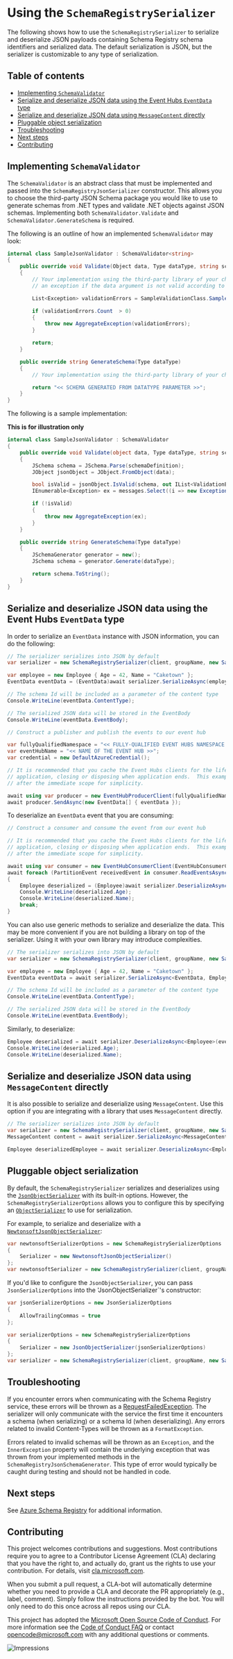 # Using the `SchemaRegistrySerializer`

The following shows how to use the `SchemaRegistrySerializer` to serialize and deserialize JSON payloads containing Schema Registry schema identifiers and serialized data. The default serialization is JSON, but the serializer is customizable to any type of serialization.

## Table of contents
- [Implementing `SchemaValidator`](#implementing-schemavalidator)
- [Serialize and deserialize JSON data using the Event Hubs `EventData` type](#serialize-and-deserialize-json-data-using-the-event-hubs-eventdata-type)
- [Serialize and deserialize JSON data using `MessageContent` directly](#serialize-and-deserialize-json-data-using-messagecontent-directly)
- [Pluggable object serialization](#pluggable-object-serialization)
- [Troubleshooting](#troubleshooting)
- [Next steps](#next-steps)
- [Contributing](#contributing)

## Implementing `SchemaValidator`

The `SchemaValidator` is an abstract class that must be implemented and passed into the `SchemaRegistryJsonSerializer` constructor. This allows you to choose the third-party JSON Schema package you would like to use to generate schemas from .NET types and validate .NET objects against JSON schemas. Implementing both `SchemaValidator.Validate` and `SchemaValidator.GenerateSchema` is required.

The following is an outline of how an implemented `SchemaValidator` may look:
```C# Snippet:SampleSchemaRegistryJsonSchemaGeneratorImplementation
internal class SampleJsonValidator : SchemaValidator<string>
{
    public override void Validate(Object data, Type dataType, string schemaDefinition)
    {
        // Your implementation using the third-party library of your choice goes here. This method throws
        // an exception if the data argument is not valid according to the schemaDefinition.

        List<Exception> validationErrors = SampleValidationClass.SampleValidationMethod(schemaDefinition, data, dataType);

        if (validationErrors.Count  > 0)
        {
            throw new AggregateException(validationErrors);
        }

        return;
    }

    public override string GenerateSchema(Type dataType)
    {
        // Your implementation using the third-party library of your choice goes here.

        return "<< SCHEMA GENERATED FROM DATATYPE PARAMETER >>";
    }
}
```

The following is a sample implementation:

**This is for illustration only**
```C#
internal class SampleJsonValidator : SchemaValidator
{
    public override void Validate(object data, Type dataType, string schemaDefinition)
    {
        JSchema schema = JSchema.Parse(schemaDefinition);
        JObject jsonObject = JObject.FromObject(data);

        bool isValid = jsonObject.IsValid(schema, out IList<ValidationError> messages);
        IEnumerable<Exception> ex = messages.Select((i => new Exception(i.Message)));

        if (!isValid)
        {
            throw new AggregateException(ex);
        }
    }

    public override string GenerateSchema(Type dataType)
    {
        JSchemaGenerator generator = new();
        JSchema schema = generator.Generate(dataType);

        return schema.ToString();
    }
}
```

## Serialize and deserialize JSON data using the Event Hubs `EventData` type

In order to serialize an `EventData` instance with JSON information, you can do the following:

```C# Snippet:SchemaRegistryJsonSerializeEventData
// The serializer serializes into JSON by default
var serializer = new SchemaRegistrySerializer(client, groupName, new SampleJsonValidator());

var employee = new Employee { Age = 42, Name = "Caketown" };
EventData eventData = (EventData)await serializer.SerializeAsync(employee, messageType: typeof(EventData));

// The schema Id will be included as a parameter of the content type
Console.WriteLine(eventData.ContentType);

// The serialized JSON data will be stored in the EventBody
Console.WriteLine(eventData.EventBody);

// Construct a publisher and publish the events to our event hub

var fullyQualifiedNamespace = "<< FULLY-QUALIFIED EVENT HUBS NAMESPACE (like something.servicebus.windows.net) >>";
var eventHubName = "<< NAME OF THE EVENT HUB >>";
var credential = new DefaultAzureCredential();

// It is recommended that you cache the Event Hubs clients for the lifetime of your
// application, closing or disposing when application ends.  This example disposes
// after the immediate scope for simplicity.

await using var producer = new EventHubProducerClient(fullyQualifiedNamespace, eventHubName, credential);
await producer.SendAsync(new EventData[] { eventData });
```

To deserialize an `EventData` event that you are consuming:

```C# Snippet:SchemaRegistryJsonDeserializeEventData
// Construct a consumer and consume the event from our event hub

// It is recommended that you cache the Event Hubs clients for the lifetime of your
// application, closing or disposing when application ends.  This example disposes
// after the immediate scope for simplicity.

await using var consumer = new EventHubConsumerClient(EventHubConsumerClient.DefaultConsumerGroupName, fullyQualifiedNamespace, eventHubName, credential);
await foreach (PartitionEvent receivedEvent in consumer.ReadEventsAsync())
{
    Employee deserialized = (Employee)await serializer.DeserializeAsync(eventData, typeof(Employee));
    Console.WriteLine(deserialized.Age);
    Console.WriteLine(deserialized.Name);
    break;
}
```

You can also use generic methods to serialize and deserialize the data. This may be more convenient if you are not building a library on top of the serializer. Using it with your own library may introduce complexities.

```C# Snippet:SchemaRegistryJsonSerializeEventDataGenerics
// The serializer serializes into JSON by default
var serializer = new SchemaRegistrySerializer(client, groupName, new SampleJsonValidator());

var employee = new Employee { Age = 42, Name = "Caketown" };
EventData eventData = await serializer.SerializeAsync<EventData, Employee>(employee);

// The schema Id will be included as a parameter of the content type
Console.WriteLine(eventData.ContentType);

// The serialized JSON data will be stored in the EventBody
Console.WriteLine(eventData.EventBody);
```

Similarly, to deserialize:

```C# Snippet:SchemaRegistryJsonDeserializeEventDataGenerics
Employee deserialized = await serializer.DeserializeAsync<Employee>(eventData);
Console.WriteLine(deserialized.Age);
Console.WriteLine(deserialized.Name);
```

## Serialize and deserialize JSON data using `MessageContent` directly

It is also possible to serialize and deserialize using `MessageContent`. Use this option if you are integrating with a library that uses `MessageContent` directly.

```C# Snippet:SchemaRegistryJsonSerializeDeserializeMessageContent
// The serializer serializes into JSON by default
var serializer = new SchemaRegistrySerializer(client, groupName, new SampleJsonValidator());
MessageContent content = await serializer.SerializeAsync<MessageContent, Employee>(employee);

Employee deserializedEmployee = await serializer.DeserializeAsync<Employee>(content);
```

## Pluggable object serialization

By default, the `SchemaRegistrySerializer` serializes and deserializes using the [`JsonObjectSerializer`][json_serializer] with its built-in options. However, the `SchemaRegistrySerializerOptions` allows you to configure this by specifying an [`ObjectSerializer`][object_serializer] to use for serialization.

For example, to serialize and deserialize with a [`NewtonsoftJsonObjectSerializer`][newtonsoft_serializer]:
```C# Snippet:SchemaRegistryJsonSerializeDeserializeWithOptionsNewtonsoft
var newtonsoftSerializerOptions = new SchemaRegistrySerializerOptions
{
    Serializer = new NewtonsoftJsonObjectSerializer()
};
var newtonsoftSerializer = new SchemaRegistrySerializer(client, groupName, new SampleJsonValidator(), newtonsoftSerializerOptions);
```

If you'd like to configure the `JsonObjectSerializer`, you can pass `JsonSerializerOptions` into the 'JsonObjectSerializer`'s constructor:
```C# Snippet:SchemaRegistryJsonSerializeDeserializeWithOptions
var jsonSerializerOptions = new JsonSerializerOptions
{
    AllowTrailingCommas = true
};

var serializerOptions = new SchemaRegistrySerializerOptions
{
    Serializer = new JsonObjectSerializer(jsonSerializerOptions)
};
var serializer = new SchemaRegistrySerializer(client, groupName, new SampleJsonValidator(), serializerOptions);
```

## Troubleshooting

If you encounter errors when communicating with the Schema Registry service, these errors will be thrown as a [RequestFailedException][request_failed_exception]. The serializer will only communicate with the service the first time it encounters a schema (when serializing) or a schema Id (when deserializing). Any errors related to invalid Content-Types will be thrown as a `FormatException`. 

Errors related to invalid schemas will be thrown as an `Exception`, and the `InnerException` property will contain the underlying exception that was thrown from your implemented methods in the `SchemaRegistryJsonSchemaGenerator`. This type of error would typically be caught during testing and should not be handled in code.

## Next steps

See [Azure Schema Registry][azure_schema_registry] for additional information.

## Contributing

This project welcomes contributions and suggestions. Most contributions require you to agree to a Contributor License Agreement (CLA) declaring that you have the right to, and actually do, grant us the rights to use your contribution. For details, visit [cla.microsoft.com][cla].

When you submit a pull request, a CLA-bot will automatically determine whether you need to provide a CLA and decorate the PR appropriately (e.g., label, comment). Simply follow the instructions provided by the bot. You will only need to do this once across all repos using our CLA.

This project has adopted the [Microsoft Open Source Code of Conduct][code_of_conduct]. For more information see the [Code of Conduct FAQ][code_of_conduct_faq] or contact [opencode@microsoft.com][email_opencode] with any additional questions or comments.

![Impressions](https://azure-sdk-impressions.azurewebsites.net/api/impressions/azure-sdk-for-net%2Fsdk%2Fschemaregistry%2FMicrosoft.Azure.Data.SchemaRegistry.JsonSchema%2FREADME.png)

<!-- LINKS -->
[nuget]: https://www.nuget.org/
[event_hubs_namespace]: https://docs.microsoft.com/azure/event-hubs/event-hubs-about
[object_serializer]: https://docs.microsoft.com/dotnet/api/azure.core.serialization.objectserializer?view=azure-dotnet
[json_serializer]: https://docs.microsoft.com/dotnet/api/azure.core.serialization.jsonobjectserializer?view=azure-dotnet
[newtonsoft_serializer]: https://docs.microsoft.com/dotnet/api/azure.core.serialization.newtonsoftjsonobjectserializer?view=azure-dotnet
[azure_powershell]: https://docs.microsoft.com/powershell/azure/
[create_event_hubs_namespace]: https://docs.microsoft.com/azure/event-hubs/event-hubs-quickstart-powershell#create-an-event-hubs-namespace
[quickstart_guide]: https://github.com/Azure/azure-sdk-for-net/blob/main/doc/dev/mgmt_quickstart.md
[schema_registry_client]: https://github.com/Azure/azure-sdk-for-net/blob/main/sdk/schemaregistry/Azure.Data.SchemaRegistry/src/SchemaRegistryClient.cs
[azure_portal]: https://ms.portal.azure.com/
[azure_identity]: https://www.nuget.org/packages/Azure.Identity
[cla]: https://cla.microsoft.com
[code_of_conduct]: https://opensource.microsoft.com/codeofconduct/
[code_of_conduct_faq]: https://opensource.microsoft.com/codeofconduct/faq/
[email_opencode]: mailto:opencode@microsoft.com
[azure_sub]: https://azure.microsoft.com/free/dotnet/
[azure_schema_registry]: https://aka.ms/schemaregistry
[request_failed_exception]: https://docs.microsoft.com/dotnet/api/azure.requestfailedexception?view=azure-dotnet
